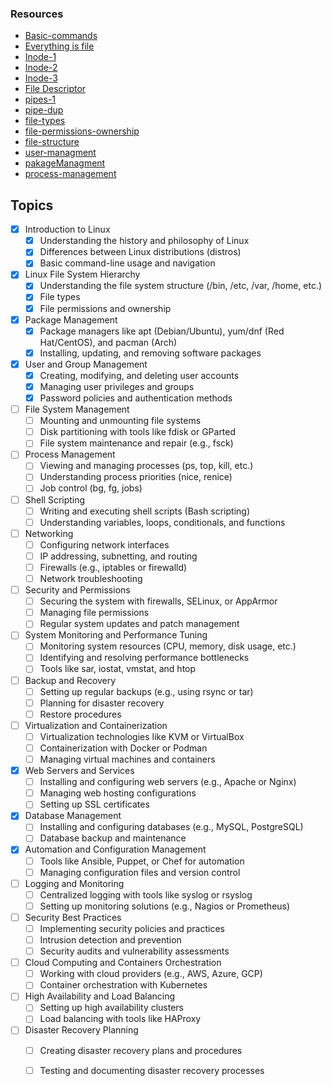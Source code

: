 ### Resources
- [Basic-commands](https://youtu.be/gd7BXuUQ91w?si=uBs4nClaTHBUREUo)
-  [Everything is file](https://askubuntu.com/questions/1073802/what-are-directories-if-everything-on-linux-is-a-file)
- [Inode-1](https://youtu.be/3P8n1uC0tyI?si=-adSqdKAG85LRoq9)
- [Inode-2](https://youtu.be/6KjMlm8hhFA?si=nMifiYg3oxAuPxfm)
- [Inode-3](https://youtu.be/tMVj22EWg6A?si=iFJPjzW8BxgjnXhj)
- [File Descriptor](https://youtu.be/KM5sRWAYqaw?si=g72nEKZSwwo9PJvg)
- [pipes-1](https://youtu.be/pO1wuN3hJZ4?si=IEXLoOyiG_bSh8Sv)
- [pipe-dup](https://youtu.be/fOaK6oRqhEo?si=043AWzi1wAR5BW0v)
- [file-types](https://youtu.be/EDgkcvOoY8A?si=ppfgNRL3jk1s5iBl)
- [file-permissions-ownership](https://youtu.be/8SkN7UofOww?si=1q4qXvzBsfGyjuZl)
- [file-structure](https://youtu.be/A3G-3hp88mo?si=9qVUGH9sa5ANnGl_)
- [user-managment](https://youtu.be/jwnvKOjmtEA?si=GIAlJLRZAETvnYHO)
- [pakageManagment](https://youtu.be/vX3krP6JmOY?si=fDvSvaalgKkWLbnn)
- [process-management](https://youtu.be/wOWhfNB_r-0?si=Bw2CiTIT4WwIPzKa)


## Topics

- [x] Introduction to Linux
  - [x] Understanding the history and philosophy of Linux
  - [x] Differences between Linux distributions (distros)
  - [x] Basic command-line usage and navigation

- [x] Linux File System Hierarchy
  - [x] Understanding the file system structure (/bin, /etc, /var, /home, etc.)
  - [x] File types
  - [x] File permissions and ownership

- [x] Package Management
  - [x] Package managers like apt (Debian/Ubuntu), yum/dnf (Red Hat/CentOS), and pacman (Arch)
  - [x] Installing, updating, and removing software packages

- [x] User and Group Management
  - [x] Creating, modifying, and deleting user accounts
  - [x] Managing user privileges and groups
  - [x] Password policies and authentication methods

- [ ] File System Management
  - [ ] Mounting and unmounting file systems
  - [ ] Disk partitioning with tools like fdisk or GParted
  - [ ] File system maintenance and repair (e.g., fsck)

- [ ] Process Management
  - [ ] Viewing and managing processes (ps, top, kill, etc.)
  - [ ] Understanding process priorities (nice, renice)
  - [ ] Job control (bg, fg, jobs)

- [ ] Shell Scripting
  - [ ] Writing and executing shell scripts (Bash scripting)
  - [ ] Understanding variables, loops, conditionals, and functions

- [ ] Networking
  - [ ] Configuring network interfaces
  - [ ] IP addressing, subnetting, and routing
  - [ ] Firewalls (e.g., iptables or firewalld)
  - [ ] Network troubleshooting

- [ ] Security and Permissions
  - [ ] Securing the system with firewalls, SELinux, or AppArmor
  - [ ] Managing file permissions
  - [ ] Regular system updates and patch management

- [ ] System Monitoring and Performance Tuning
  - [ ] Monitoring system resources (CPU, memory, disk usage, etc.)
  - [ ] Identifying and resolving performance bottlenecks
  - [ ] Tools like sar, iostat, vmstat, and htop

- [ ] Backup and Recovery
  - [ ] Setting up regular backups (e.g., using rsync or tar)
  - [ ] Planning for disaster recovery
  - [ ] Restore procedures

- [ ] Virtualization and Containerization
  - [ ] Virtualization technologies like KVM or VirtualBox
  - [ ] Containerization with Docker or Podman
  - [ ] Managing virtual machines and containers

- [x] Web Servers and Services
  - [ ] Installing and configuring web servers (e.g., Apache or Nginx)
  - [ ] Managing web hosting configurations
  - [ ] Setting up SSL certificates

- [x] Database Management
  - [ ] Installing and configuring databases (e.g., MySQL, PostgreSQL)
  - [ ] Database backup and maintenance

- [x] Automation and Configuration Management
  - [ ] Tools like Ansible, Puppet, or Chef for automation
  - [ ] Managing configuration files and version control

- [ ] Logging and Monitoring
  - [ ] Centralized logging with tools like syslog or rsyslog
  - [ ] Setting up monitoring solutions (e.g., Nagios or Prometheus)

- [ ] Security Best Practices
  - [ ] Implementing security policies and practices
  - [ ] Intrusion detection and prevention
  - [ ] Security audits and vulnerability assessments

- [ ] Cloud Computing and Containers Orchestration
  - [ ] Working with cloud providers (e.g., AWS, Azure, GCP)
  - [ ] Container orchestration with Kubernetes

- [ ] High Availability and Load Balancing
  - [ ] Setting up high availability clusters
  - [ ] Load balancing with tools like HAProxy

- [ ] Disaster Recovery Planning
  - [ ] Creating disaster recovery plans and procedures
  - [ ] Testing and documenting disaster recovery processes

